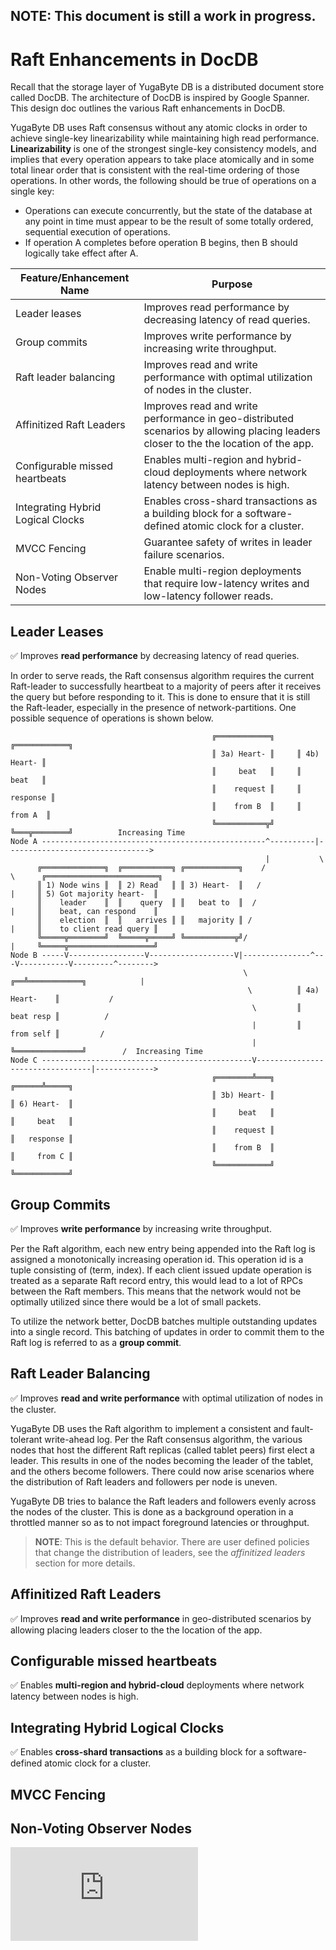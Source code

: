 ## NOTE: This document is still a work in progress.


# Raft Enhancements in DocDB

Recall that the storage layer of YugaByte DB is a distributed document store called DocDB. The architecture of DocDB is inspired by Google Spanner. This design doc outlines the various Raft enhancements in DocDB.

YugaByte DB uses Raft consensus without any atomic clocks in order to achieve single-key linearizability while maintaining high read performance. **Linearizability** is one of the strongest single-key consistency models, and implies that every operation appears to take place atomically and in some total linear order that is consistent with the real-time ordering of those operations. In other words, the following should be true of operations on a single key:
* Operations can execute concurrently, but the state of the database at any point in time must appear to be the result of some totally ordered, sequential execution of operations.
* If operation A completes before operation B begins, then B should logically take effect after A.


| Feature/Enhancement Name | Purpose       |
| ------------------------ | ------------- |
| Leader leases            | Improves read performance by decreasing latency of read queries. |
| Group commits            | Improves write performance by increasing write throughput. |
| Raft leader balancing    | Improves read and write performance with optimal utilization of nodes in the cluster. |
| Affinitized Raft Leaders | Improves read and write performance in geo-distributed scenarios by allowing placing leaders closer to the the location of the app. |
| Configurable missed heartbeats    | Enables multi-region and hybrid-cloud deployments where network latency between nodes is high. |
| Integrating Hybrid Logical Clocks | Enables cross-shard transactions as a building block for a software-defined atomic clock for a cluster. |
| MVCC Fencing             | Guarantee safety of writes in leader failure scenarios. |
| Non-Voting Observer Nodes         | Enable multi-region deployments that require low-latency writes and low-latency follower reads. |

## Leader Leases

:white_check_mark: Improves **read performance** by decreasing latency of read queries.

In order to serve reads, the Raft consensus algorithm requires the current Raft-leader to successfully heartbeat to a majority of peers after it receives the query but before responding to it. This is done to ensure that it is still the Raft-leader, especially in the presence of network-partitions. One possible sequence of operations is shown below.

```
                                             ╔════════════╗     ╔════════════╗
                                             ║ 3a) Heart- ║     ║ 4b) Heart- ║
                                             ║     beat   ║     ║     beat   ║
                                             ║    request ║     ║   response ║
                                             ║    from B  ║     ║    from A  ║ 
                                             ╚═══════════╦╝     ╚═══╦════════╝          Increasing Time
Node A --------------------------------------------------^----------|-------------------------------->
                                                         |           \
      ╔══════════════╗  ╔═══════════╗ ╔════════════╗    /             \      ╔═════════════════════════╗
      ║ 1) Node wins ║  ║ 2) Read   ║ ║ 3) Heart-  ║   /               |     ║ 5) Got majority heart-  ║
      ║    leader    ║  ║    query  ║ ║   beat to  ║  /                |     ║    beat, can respond    ║
      ║    election  ║  ║   arrives ║ ║   majority ║ /                 |     ║    to client read query ║
      ╚═════╦════════╝  ╚═════╦═════╝ ╚═══════════╦╝/                  |     ╚═════╦═══════════════════╝  
Node B -----V-----------------V-------------------V|---------------^---V-----------V---------^-------->
                                                    \           ╔══╩════════════╗            |
                                                     \          ║ 4a) Heart-    ║           /
                                                      \         ║     beat resp ║          /
                                                      |         ║     from self ║         /
                                                      |         ╚═══════════════╝        /  Increasing Time
Node C -----------------------------------------------V---------------------------------|------------->
                                             ╔════════╩═══╗                      ╔══════╩═════╗
                                             ║ 3b) Heart- ║                      ║ 6) Heart-  ║
                                             ║     beat   ║                      ║     beat   ║
                                             ║    request ║                      ║   response ║
                                             ║    from B  ║                      ║     from C ║
                                             ╚════════════╝                      ╚════════════╝

```


## Group Commits

:white_check_mark: Improves **write performance** by increasing write throughput.

Per the Raft algorithm, each new entry being appended into the Raft log is assigned a monotonically increasing operation id. This operation id is a tuple consisting of (term, index). If each client issued update operation is treated as a separate Raft record entry, this would lead to a lot of RPCs between the Raft members. This means that the network would not be optimally utilized since there would be a lot of small packets.

To utilize the network better, DocDB batches multiple outstanding updates into a single record. This batching of updates in order to commit them to the Raft log is referred to as a **group commit**.

## Raft Leader Balancing

:white_check_mark: Improves **read and write performance** with optimal utilization of nodes in the cluster.

YugaByte DB uses the Raft algorithm to implement a consistent and fault-tolerant write-ahead log. Per the Raft consensus algorithm, the various nodes that host the different Raft replicas (called tablet peers) first elect a leader. This results in one of the nodes becoming the leader of the tablet, and the others become followers. There could now arise scenarios where the distribution of Raft leaders and followers per node is uneven.

YugaByte DB tries to balance the Raft leaders and followers evenly across the nodes of the cluster. This is done as a background operation in a throttled manner so as to not impact foreground latencies or throughput.

> **NOTE**: This is the default behavior. There are user defined policies that change the distribution of leaders, see the *affinitized leaders* section for more details.



## Affinitized Raft Leaders

:white_check_mark: Improves **read and write performance** in geo-distributed scenarios by allowing placing leaders closer to the the location of the app.

## Configurable missed heartbeats

:white_check_mark: Enables **multi-region and hybrid-cloud** deployments where network latency between nodes is high.


## Integrating Hybrid Logical Clocks

:white_check_mark: Enables **cross-shard transactions** as a building block for a software-defined atomic clock for a cluster.


## MVCC Fencing

## Non-Voting Observer Nodes

[![Analytics](https://yugabyte.appspot.com/UA-104956980-4/architecture/design/docdb-raft-enhancements.md?pixel&useReferer)](https://github.com/YugaByte/ga-beacon)
